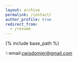 ```yaml
---
layout: archive
permalink: /contact/
author_profile: true
redirect_from: 
  - /resume
---
```


{% include base_path %}

✨email:cwisdomjer@gmail.com
